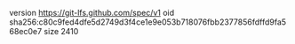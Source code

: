 version https://git-lfs.github.com/spec/v1
oid sha256:c80c9fed4dfe5d2749d3f4ce1e9e053b718076fbb2377856fdffd9fa568ec0e7
size 2410
